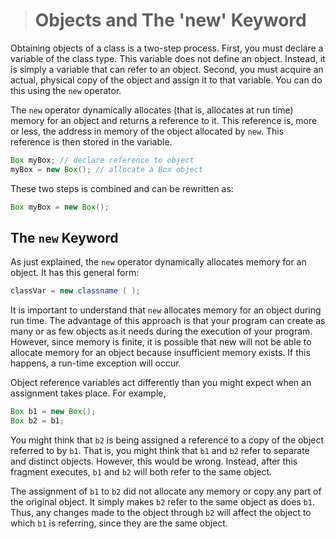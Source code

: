 ># Objects and The 'new' Keyword

Obtaining objects of a class is a two-step process. First, you must declare a variable of the class type. This variable does not define an object. Instead, it is simply a variable that can refer to an object. Second, you must acquire an actual, physical copy of the object and assign it to that variable. You can do this using the `new` operator.

The `new` operator dynamically allocates (that is, allocates at run time) memory for an object and returns a reference to it. This reference is, more or less, the address in memory of the object allocated by `new`. This reference is then stored in the variable.

```java
Box myBox; // declare reference to object
myBox = new Box(); // allocate a Box object
```

These two steps is combined and can be rewritten as:

```java
Box myBox = new Box();
```

## The `new` Keyword

As just explained, the `new` operator dynamically allocates memory for an object. It has this
general form:

```java
classVar = new classname ( );
```

It is important to understand that `new` allocates memory for an object during run time. The advantage of this approach is that your program can create as many or as few objects as it needs during the execution of your program. However, since memory is finite, it is possible that new will not be able to allocate memory for an object because insufficient memory exists. If this happens, a run-time exception will occur.

Object reference variables act differently than you might expect when an assignment takes place. For example,

```java
Box b1 = new Box();
Box b2 = b1;
```

You might think that `b2` is being assigned a reference to a copy of the object referred to by
`b1`. That is, you might think that `b1` and `b2` refer to separate and distinct objects. However,
this would be wrong. Instead, after this fragment executes, `b1` and `b2` will both refer to the
same object.

The assignment of `b1` to `b2` did not allocate any memory or copy any part of the original object. It simply makes `b2` refer to the same object as does `b1`. Thus, any changes made to the object through `b2` will affect the object to which `b1` is referring, since they are the same object.

